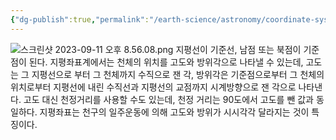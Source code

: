 ```yaml
---
{"dg-publish":true,"permalink":"/earth-science/astronomy/coordinate-system/horizontal-coordinate-system/","tags":["earth"]}
---
```


![스크린샷 2023-09-11 오후 8.56.08.png](/img/user/attatchments/%EC%8A%A4%ED%81%AC%EB%A6%B0%EC%83%B7%202023-09-11%20%EC%98%A4%ED%9B%84%208.56.08.png)
지평선이 기준선, 남점 또는 북점이 기준점이 된다. 
지평좌표계에서는 천체의 위치를 고도와 방위각으로 나타낼 수 있는데, 고도는 그 지평선으로 부터 그 천체까지 수직으로 잰 각, 방위각은 기준점으로부터 그 천체의 위치로부터 지평선에 내린 수직선과 지평선의 교점까지 시계방향으로 잰 각으로 나타낸다.
고도 대신 천정거리를 사용할 수도 있는데, 천정 거리는 90도에서 고도를 뺀 값과 동일하다.
지평좌표는 천구의 일주운동에 의해 고도와 방위가 시시각각 달라지는 것이 특징이다.
